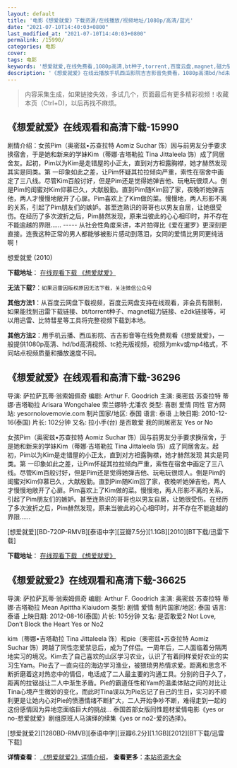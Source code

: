 ```yaml
---
layout: default
title: '电影《想爱就爱》下载资源/在线播放/视频地址/1080p/高清/蓝光'
date: "2021-07-10T14:40:03+0800"
last_modified_at: "2021-07-10T14:40:03+0800"
permalink: /15990/
categories: 电影
cover:
tags: 电影
keywords: '想爱就爱,在线免费看,1080p高清,bt种子,torrent,百度云盘,magnet,磁力链,迅雷下载资源'
description: '《想爱就爱》在线云播放手机西瓜影院吉吉影音免费看，1080p高清bd/hd未删减完整版和tc抢先枪版，mkv/mp4格式，附带bt/torrent种子、magnet/磁力链、百度云盘、网盘资源迅雷下载链接'
---
```


>内容采集生成，如果链接失效，多试几个，页面最后有更多精彩视频！收藏本页（Ctrl+D)，以后再找不麻烦。


## 《想爱就爱》在线观看和高清下载-15990

剧情介绍：女孩Pim（奥密兹•苏查拉特 Aomiz Suchar 饰）因与前男友分手要求换宿舍，于是她和新来的学妹Kim（蒂娜·吉塔勒拉 Tina Jittaleela 饰）成了同居舍友。起初，Pim以为Kim是走错屋的小正太，直到对方袒露胸襟，她才赫然发现 其实是同类。第 一印象如此之差，让Pim怀疑其拉拉倾向严重，索性在宿舍中画定了三八线。尽管Kim百般讨好，但是Pim还是觉得她弹吉他、玩电玩很烦人。倒是Pim的闺蜜对Kim仰慕已久，大献殷勤。直到Pim随Kim回了家，夜晚听她弹吉他，两人才慢慢地敞开了心扉。Pim喜欢上了Kim做的菜。慢慢地，两人形影不离的关系，引起了Pim朋友们的嫉妒。甚至连熟识的哥哥也以男友自居，让她很受伤。在经历了多次波折之后，Pim赫然发现，原来当彼此的心心相印时，并不存在不能逾越的界限…… ----- 从社会性角度来讲，本片拍得比《爱在暹罗》更深刻更直接。连我这种正常的男人都能够被影片感动到落泪，女同的爱情比男同更纯洁啊！


想爱就爱 (2010)

**下载地址**： [在线观看下载 《想爱就爱》](https://www.btbtdy.me/btdy/dy4295.html) 


**无法下载?**：`如果迅雷因版权原因无法下载，关注微信公众号 `

**其他方法1**：从百度云网盘下载视频，百度云网盘支持在线观看，非会员有限制，如果能找到迅雷下载链接、bt/torrent种子、magnet磁力链接、e2dk链接等，可以用迅雷、比特彗星等工具将完整视频下载到本地。

**其他方法2**：用手机云播、西瓜影院、吉吉影音等在线免费观看《想爱就爱》，一般提供1080p高清、hd/bd高清视频、tc抢先版视频，视频为mkv或mp4格式，不同站点视频质量和播放速度不同。


## 《想爱就爱》在线观看和高清下载-36296

导演: 萨拉萨瓦蒂·翁索姆佩奇 编剧: Arthur F. Goodrich 主演: 奥密兹·苏查拉特 蒂娜·吉塔勒拉 Arisara Wongchalee 索兰娜特·尤潘农 类型: 喜剧 爱情 同性 官方网站: yesornolovemovie.com 制片国家/地区: 泰国 语言: 泰语 上映日期: 2010-12-16(泰国) 片长: 102分钟 又名: 拉小手(台) 是否敢爱 我的同居密友 Yes or No

女孩Pim（奥密兹•苏查拉特 Aomiz Suchar 饰）因与前男友分手要求换宿舍，于是她和新来的学妹Kim（蒂娜·吉塔勒拉 Tina Jittaleela 饰）成了同居舍友。起初，Pim以为Kim是走错屋的小正太，直到对方袒露胸襟，她才赫然发现 其实是同类。第 一印象如此之差，让Pim怀疑其拉拉倾向严重，索性在宿舍中画定了三八线。尽管Kim百般讨好，但是Pim还是觉得她弹吉他、玩电玩很烦人。倒是Pim的闺蜜对Kim仰慕已久，大献殷勤。直到Pim随Kim回了家，夜晚听她弹吉他，两人才慢慢地敞开了心扉。Pim喜欢上了Kim做的菜。慢慢地，两人形影不离的关系，引起了Pim朋友们的嫉妒。甚至连熟识的哥哥也以男友自居，让她很受伤。在经历了多次波折之后，Pim赫然发现，原来当彼此的心心相印时，并不存在不能逾越的界限……


[想爱就爱][BD-720P-RMVB][泰语中字][豆瓣7.5分][1.1GB][2010][BT下载/迅雷下载]

**下载地址**： [在线观看下载 《想爱就爱》](https://www.btdx8.com/torrent/yes_or_no_2010.html) 


## 《想爱就爱2》在线观看和高清下载-36625

导演: 萨拉萨瓦蒂·翁索姆佩奇 编剧: Arthur F. Goodrich 主演: 奥密兹·苏查拉特 蒂娜·吉塔勒拉 Mean Apittha Klaiudom 类型: 剧情 爱情 制片国家/地区: 泰国 语言: 泰语 上映日期: 2012-08-16(泰国) 片长: 105分钟 又名: 是否敢爱2 Not Love, Don’t Block the Heart Yes or No2

kim（蒂娜•吉塔勒拉 Tina Jittaleela 饰）和pie（奥密兹•苏查拉特 Aomiz Suchar 饰）跨越了同性恋爱禁忌后，成为了伴侣。一周年后，二人面临着分隔两地实习的境况。Kim去了自己喜欢的山区学习农业，认识了有着同样爱好农业的实习生Yam。Pie去了一直向往的海边学习渔业，被猥琐男热情求爱。距离和思念不断折磨着这对热恋中的情侣，电话成了二人最主要的沟通工具。分别的日子久了，距离的拉锯战让二人中渐生矛盾。Pie的霸道任性和Yam的温柔体贴之间的对比让Tina心境产生微妙的变化，而此时Tina误以为Pie忘记了自己的生日，实习的不顺利更是让她内心对Pie的愤懑情绪不断扩大，二人开始争吵不断，难得走到一起的这份感情因为异地恋面临巨大的挑战… 泰国首部女版同性题材爱情电影《yes or no-想爱就爱》剧组原班人马演绎的续集《yes or no2-爱的选择》。


[想爱就爱2][1280BD-RMVB][泰语中字][豆瓣6.2分][1.1GB][2012][BT下载/迅雷下载]

**详情查看**： [《想爱就爱2》详情介绍](/movie/36625/)， **查看更多**：[本站资源大全](/movie/t/all/)

